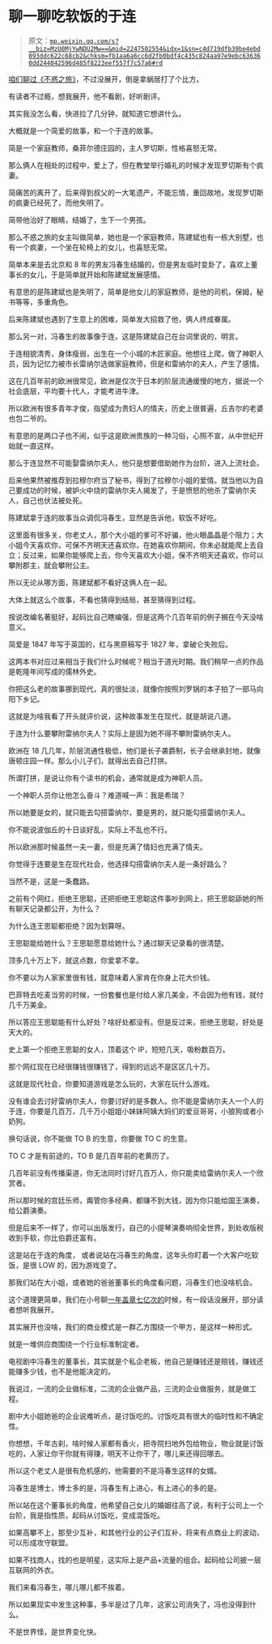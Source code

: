 # 聊一聊吃软饭的于连

> 原文：[`mp.weixin.qq.com/s?__biz=MzU0MjYwNDU2Mw==&mid=2247502554&idx=1&sn=c4d719dfb39be4ebd093ddc622c68cb2&chksm=fb1aa6a6cc6d2fb0bdf4c435c824aa97e9ebc636360dd244042596d485f8223eef557f7c57a6#rd`](http://mp.weixin.qq.com/s?__biz=MzU0MjYwNDU2Mw==&mid=2247502554&idx=1&sn=c4d719dfb39be4ebd093ddc622c68cb2&chksm=fb1aa6a6cc6d2fb0bdf4c435c824aa97e9ebc636360dd244042596d485f8223eef557f7c57a6#rd)

[咱们聊过《不惑之旅》](http://mp.weixin.qq.com/s?__biz=MzU0MjYwNDU2Mw==&mid=2247502506&idx=1&sn=ce469e8e300f9300386c30ed62f937f0&chksm=fb1aa6d6cc6d2fc0b67c99ff6d73a1c8bccb5c59df5f51481a21c05cb6f73d67180914a1f336&scene=21#wechat_redirect)，不过没展开，倒是拿蜗居打了个比方。

有读者不过瘾，想我展开，他不看剧，好听剧评。 

其实我没怎么看，快进拉了几分钟，就知道它想讲什么。 

大概就是一个简爱的故事，和一个于连的故事。 

简是一个家庭教师，桑菲尔德庄园的，主人罗切斯，性格喜怒无常。

那么俩人在相处的过程中，爱上了，但在教堂举行婚礼的时候才发现罗切斯有个疯妻。

简痛苦的离开了，后来得到叔父的一大笔遗产，不能忘情，重回故地，发现罗切斯的疯妻已经死了，而他失明了。

简带他治好了眼睛，结婚了，生下一个男孩。 

那么不惑之旅的女主叫做简单，她也是一个家庭教师，陈建斌也有一栋大别墅，也有一个疯妻，一个坐在轮椅上的女儿，也喜怒无常。

简单本来是去北京和 8 年的男友冯春生结婚的，但是男友临时变卦了，喜欢上董事长的女儿，于是简单就开始和陈建斌发展感情。 

有意思的是陈建斌也是失明了，简单是他女儿的家庭教师，是他的司机，保姆，秘书等等，多重角色。 

后来陈建斌也遇到了生意上的困难，简单发大招救了他，俩人终成眷属。 

那么另一对，冯春生的故事像于连，这是陈建斌自己在台词里说的，明言。 

于连相貌清秀，身体瘦弱，出生在一个小城的木匠家庭。他想往上爬，做了神职人员，因为记忆力被市长雷纳尔选做家庭教师，但是和雷纳尔的夫人，产生了感情。

这在几百年前的欧洲很常见，欧洲是仅次于日本的阶层流通缓慢的地方，据说一个社会底层，平均要十代人，才能考进牛津。 

所以欧洲有很多青年才俊，指望成为贵妇人的情夫，历史上很普遍，丘吉尔的老婆也包二爷的。 

有意思的是两口子也不闹，似乎这是欧洲贵族的一种习俗，心照不宣，从中世纪开始就一直这样。 

那么于连显然不可能娶雷纳尔夫人，他只是想要借助她作为台阶，进入上流社会。

后来他果然被推荐到拉穆尔府当了秘书，得到了拉穆尔小姐的爱情。就当他以为自己要成功的时候，被妒火中烧的雷纳尔夫人揭发了，于是愤怒的他杀了雷纳尔夫人，自己也伏法被处死。

陈建斌拿于连的故事当众调侃冯春生，显然是告诉他，软饭不好吃。 

这里面有很多关，你老丈人，那个大小姐的爹可不好骗，他火眼晶晶是个阻力；大小姐今天喜欢你，可保不齐明天还喜欢你，在她喜欢你期间，你未必就能爬上去自立；反过来，如果你能够爬上去，你今天喜欢大小姐，保不齐明天还喜欢，你可以攀附郡主，就会攀附公主。 

所以无论从哪方面，陈建斌都不看好这俩人在一起。

大体上就这么个故事，不看也猜得到结局，甚至猜得到过程。

按说改编名著挺好，起码比自己瞎编强，但是这两个几百年前的例子搁在今天没啥意义。 

简爱是 1847 年写于英国的，红与黑原稿写于 1827 年，拿破仑失败后。 

这两本书对应过来相当于我们什么时候呢？相当于道光时期。我们稍早一点的作品是乾隆年间写成的儒林外史。

你把这么老的故事挪到现代，真的很扯淡，就像你按照刘罗锅的本子拍了一部马向阳下乡记。

这就是为啥我看了开头就评价说，这种故事发生在现代，就是胡说八道。 

于连为什么要攀附雷纳尔夫人？实际上是因为她不得不攀附雷纳尔夫人。

欧洲在 18 几几年，阶层流通性极低，他们是长子袭爵制，长子会继承封地，就像唐顿庄园一样。那么小儿子们，就得出去自己打拼。 

所谓打拼，是说让你有个读书的机会，通常就是成为神职人员。

一个神职人员你让他怎么奋斗？难道喊一声：我是希瑞？ 

所以她要是女的，就只能去勾搭雷纳尔，要是男的，就只能勾搭雷纳尔夫人。

你不能说波伽丘的十日谈好乱，实际上不乱也不行。

所以欧洲那时候虽然一夫一妻，但是充满了情妇也充满了情夫。 

你觉得于连要是生在现代社会，他选择勾搭雷纳尔夫人是一条好路么？

当然不是，这是一条蠢路。 

之前有个网红，拒绝王思聪，还把拒绝王思聪这件事吵到网上，把王思聪舔她的所有聊天记录都公开，为什么？ 

为什么连王思聪都拒绝？因为划算呀。 

王思聪能给她什么？王思聪愿意给她什么？通过聊天记录看的很清楚。 

顶多几十万上下，就这点数，你爱拿不拿。 

你不要以为人家家里很有钱，就意味着人家肯在你身上花大价钱。 

巴菲特去吃麦当劳的时候，一份套餐也是付给人家几美金，不会因为他有钱，就付几千万美金。 

所以答应王思聪能有什么好处？啥好处都没有。但是反过来，拒绝王思聪，好处是天大的。 

史上第一个拒绝王思聪的女人，顶着这个 IP，短短几天，吸粉数百万。 

那个网红现在已经很赚钱很赚钱了，得到的远远不是区区几十万。 

这就是现代社会，你要知道游戏是怎么玩的，大家在玩什么游戏。 

没有谁会去讨好雷纳尔夫人，你要讨好的是多数人。你不能是雷纳尔夫人一个人的于连，你要是几百万，几千万小姐姐小妹妹阿姨大妈们的爱豆哥哥，小狼狗或者小奶狗。

换句话说，你不能做 TO B 的生意，你要做 TO C 的生意。

TO C 才是有前途的，TO B 是几百年前的老黄历了。 

几百年前没有传播渠道，你无法同时讨好几百万人，你只能卖给雷纳尔夫人一个欣赏者。

所以那时候的宫廷乐师，甭管你多经典，都赚不到大钱，因为你只能给国王演奏，给公爵演奏。 

但是后来不一样了，你可以出版发行，自己的小提琴演奏响彻全世界，到处收版税收到手软，你比伯爵还富有。 

这是站在于连的角度， 或者说站在冯春生的角度，这年头你盯着一个大客户吃软饭，是很 LOW 的，因为游戏变了。 

那我们站在大小姐，或者她的爸爸董事长的角度看问题，冯春生们也没啥机会。 

这个道理更简单，我们在小号聊[一年盖章七亿次的](http://mp.weixin.qq.com/s?__biz=MzU3NDc5Nzc0NQ==&mid=2247509873&idx=2&sn=49b4b04b2f77d6748579967b625f5a39&chksm=fd2e05afca598cb9dc032537ac8095f63d4e1adbbc090083509227ce7767611746f0a0df522c&scene=21#wechat_redirect)时候，有一段话没展开，部分读者想听我展开。 

其实展开也没啥，我们的商业模式是一群乙方围绕一个甲方，是这样一种形式。 

就是一堆供应商围绕一个行业标准制定者。 

电视剧中冯春生的董事长，其实就是个私企老板，他自己是赚钱还是赔钱，赚钱还能赚多少钱，也不是他能决定的。 

我说过，一流的企业做标准，二流的企业做产品，三流的企业做服务，就是做工程。 

剧中大小姐她爸的企业说难听点，是讨饭吃的。讨饭吃具有很大的临时性和不确定性。

你想想，千年古刹，啥时候人家都有香火，把寺院扫地外包给物业，物业就是讨饭吃的，人家让你干你就有得赚，明天不让你干了，哪儿来还得回哪去。

所以这个老丈人是很有危机感的，他需要的不是冯春生这样的女婿。

冯春生是博士，博士多的是，冯春生有上进心，有上进心的多的是。

所以站在这个董事长的角度，他希望自己女儿的婚姻往高了说，有利于公司上一个台阶，我是指性质，起码从讨饭吃，变成混饭吃。

如果高攀不上，那至少互补，和其他行业的公子们互补，将来有点商业上的波动，可以形成攻守联盟。

如果不找商人，找的也是明星，这实际上是产品+流量的组合。起码给公司披一层互联网的外衣。

我们来看冯春生，哪儿哪儿都不挨着。

所以如果现实中发生这种事，多半是过了几年，这家公司消失了，冯也没得到什么。 

不是世界怪，是世界变化快。